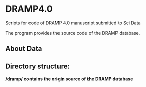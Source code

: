 # DRAMP4.0
Scripts for code of DRAMP 4.0 manuscript submitted to Sci Data

The program provides the source code of the DRAMP database.

About Data
-

Directory structure:
-

#### /dramp/ contains the origin source of the DRAMP database
